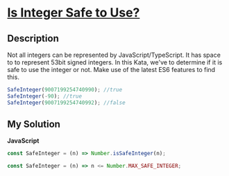 # [Is Integer Safe to Use?](https://www.codewars.com/kata/55a4f9afeffe4231090000d6)

## Description

Not all integers can be represented by JavaScript/TypeScript. It has space to to represent 53bit signed integers. In this Kata, we've to determine if it is safe to use the integer or not. Make use of the latest ES6 features to find this.

```js
SafeInteger(9007199254740990); //true
SafeInteger(-90); //true
SafeInteger(9007199254740992); //false
```

## My Solution

**JavaScript**

```js
const SafeInteger = (n) => Number.isSafeInteger(n);
```

```js
const SafeInteger = (n) => n <= Number.MAX_SAFE_INTEGER;
```
